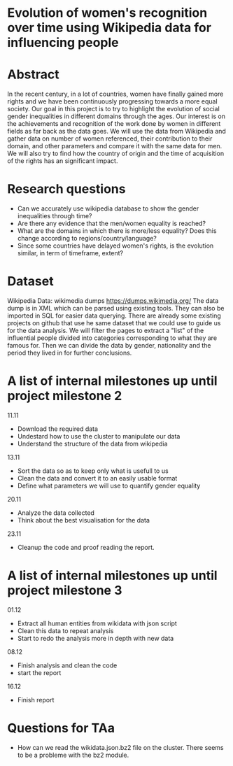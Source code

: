 # Evolution of women's recognition over time using Wikipedia data for influencing people

# Abstract
In the recent century, in a lot of countries, women have finally gained more rights and we have been continuously progressing towards a more equal society. Our goal in this project is to try to highlight the evolution of social gender inequalities in different domains through the ages. Our interest is on the achievements and recognition of the work done by women in different fields as far back as the data goes. We will use the data from Wikipedia and gather data on number of women referenced, their contribution to their domain, and other parameters and compare it with the same data for men. We will also try to find how the country of origin and the time of acquisition of the rights has an significant impact.

# Research questions
- Can we accurately use wikipedia database to show the gender inequalities through time?
- Are there any evidence that the men/women equality is reached?
- What are the domains in which there is more/less equality? Does this change according to regions/country/language?
- Since some countries have delayed women's rights, is the evolution similar, in term of timeframe, extent?

# Dataset
Wikipedia Data: wikimedia dumps https://dumps.wikimedia.org/
The data dump is in XML which can be parsed using existing tools. They can also be imported in SQL for easier data querying.
There are already some existing projects on github that use he same dataset that we could use to guide us for the data analysis.
We will filter the pages to extract a "list" of the influential people divided into categories corresponding to what they are famous for. Then we can divide the data by gender, nationality and the period they lived in for further conclusions.

# A list of internal milestones up until project milestone 2
11.11
- Download the required data
- Undestard how to use the cluster to manipulate our data
- Understand the structure of the data from wikipedia


13.11
- Sort the data so as to keep only what is usefull to us
- Clean the data and convert it to an easily usable format
- Define what parameters we will use to quantify gender equality


20.11
- Analyze the data collected
- Think about the best visualisation for the data


23.11
- Cleanup the code and proof reading the report.

# A list of internal milestones up until project milestone 3
01.12
- Extract all human entities from wikidata with json script
- Clean this data to repeat analysis
- Start to redo the analysis more in depth with new data 

08.12 
- Finish analysis and clean the code 
- start the report 

16.12 
- Finish report

# Questions for TAa
- How can we read the wikidata.json.bz2 file on the cluster. There seems to be a probleme with the bz2 module.

